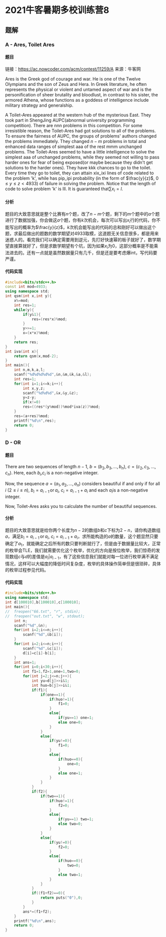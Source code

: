 # 2021牛客暑期多校训练营8

## 题解

### A - Ares, Toilet Ares

#### 题目

链接：https://ac.nowcoder.com/acm/contest/11259/A
来源：牛客网

Ares is the Greek god of courage and war. He is one of the Twelve Olympians and the son of Zeus and Hera. In Greek literature, he often represents the physical or violent and untamed aspect of war and is the personification of sheer brutality and bloodlust, in contrast to his sister, the armored Athena, whose functions as a goddess of intelligence include military strategy and generalship.

 A Toilet-Ares appeared at the western hub of the mysterious East. They took part in ShengJing AUPC(abnormal university programming competition). There are nnn problems in this competition. For some irresistible reason, the Toilet-Ares had got solutions to all of the problems. To ensure the fairness of AUPC, the groups of problems' authors changed the problems immediately. They changed $n-m$ problems in total and enhanced data ranges of simplest aaa of the rest mmm unchanged problems. The Toilet-Ares seemed to have a little intelligence to solve the simplest aaa of unchanged problems, while they seemed not willing to pass harder ones for fear of being exposed(or maybe because they didn't get solutions to the harder ones). They have kkk chances to go to the toilet. Every time they go to toilet, they can attain xix_ixi​ lines of code related to the problem 'k', while has pip_ipi​ probability (in the form of $\frac{y}{z}$​, $0 \leq y \leq z < 4933$​) of failure in solving the problem. Notice that the length of code to solve problem 'k' is lll. It is guaranteed that$\sum x_i = l$.

#### 分析

题目的大致意思就是整个比赛有$n$个题，改了$n-m$个题，剩下的$m$个题中的$a$个题进行了数据加强，你会做这$a$个题，你有$k$次机会，每次可以写出$x_i$行的代码，你不能写出的概率为$\frac{y}{z}$，$k$次机会能写出的代码的总和刚好可以做出这个题，求最后做出的题数的数学期望对4933取模，这道题无关信息很多，都是用来迷惑人的。看完我们可以确定需要用到逆元，先打好快速幂的板子就好了，数学期望直接算就好了，但是求数学期望有个坑，因为如果$x_i$为0，这部分概率是不能乘法进去的。还有一点就是虽然数据量只有几千，但是还是要考虑爆int，写代码要严谨。

#### 代码实现

```c++
#include<bits/stdc++.h>
const int mod=4933;
using namespace std;
int qsm(int x,int y){
	x%=mod;
	int res=1;
	while(y){
		if(y&1){
			res=(res*x)%mod;
		}
		y>>=1;
		x=(x*x)%mod;
	} 
	return res;
}
int iva(int x){
	return qsm(x,mod-2);
}
int main(){
	int n,m,k,a,l;
	scanf("%d%d%d%d%d",&n,&m,&k,&a,&l);
	int res=1;
	for(int i=1;i<=k;i++){
		int x,y,z;
		scanf("%d%d%d",&x,&y,&z);
		y=z-y;
		if(x!=0)
		res=((res*(y%mod))%mod*iva(z))%mod;
	}
	res=(a+res)%mod;
	printf("%d\n",res);
	return 0;
}
```

### D - OR

#### 题目

There are two sequences of length $n-1$​, $b=(b_2,b_3,\ldots,b_n)$​, $c=(c_2,c_3,\ldots,c_n)$​. Here, each $b_i$​​,$c_i$​ is a non-negative integer.

 Now, the sequence $a=(a_1,a_2,\ldots,a_n)$ considers beautiful if and only if for all $i$ $(2 \leq i \leq n)$, $b_i = a_{i-1} \, \text{or} \, a_{i}$, $c_i = a_{i-1} + a_{i}$ and each $a_i$​is a non-negative integer.

 Now, Toilet-Ares asks you to calculate the number of beautiful sequences.

#### 分析

题目的大致意思就是给你两个长度为$n-2$的数组$b$和$c$下标为$2-n$，请你构造数组$a$，满足$b_i = a_{i-1} \, \text{or} \, a_{i}$, $c_i = a_{i-1} + a_{i}$​ ，求所能构造的$a$的数量，这个题显然只要确定了$a_1$​，就能确定之后所有的数只要判断就行了，但是由于数据量比较大，正常的枚举会TLE，我们就需要优化这个枚举，优化的方向是按位枚举，我们惊奇的发现数组$c$与$d$的差值是$a_i|a_{i-1}$，有了这些信息我们就能对每一位进行枚举满不满足情况，这样可以大幅度的降低时间复杂度，枚举的具体操作简单但是很琐碎，具体的枚举过程参见代码。​​​

#### 代码实现

```c++
#include<bits/stdc++.h>
using namespace std;
int d[100010],b[100010],c[100010];
int main(){
//	freopen("66.txt", "r", stdin);
//	freopen("out.txt", "w", stdout);
	int n;
	scanf("%d",&n);
	for(int i=2;i<=n;i++){
		scanf("%d",&b[i]);
	}
	for(int i=2;i<=n;i++){
		scanf("%d",&c[i]);
		d[i]=c[i]-b[i];
	}
	int ans=1;
	for(int i=0;i<30;i++){
		int f1=1,f2=1,one=1,two=0;
		for(int j=2;j<=n;j++){
			int yu=d[j]>>i&1;
			int huo=b[j]>>i&1;
			if(f1){
				if(one==1){
					if(huo!=1){
						f1=0;
					}
					else{
						if(yu==1) one=1;
						else one=0;
					}
				}
				else{
					if(yu!=0){
						f1=0;
					}
					else{
						if(huo==0){
							one=0;
						}
						else one=1;
					}
				}
			}
			if(f2){
				if(two==1){
					if(huo!=1){
						f2=0;
					}
					else{
						if(yu==1) two=1;
						else two=0;
					}
				}
				else{
					if(yu!=0){
						f2=0;
					}
					else{
						if(huo==0){
							two=0;
						}
						else two=1;
					}
				}
			}
			if((f1+f2)==0){
				return puts("0"),0;
			}
		}
		ans*=(f1+f2);
	}
	printf("%d\n",ans);
	return 0;
}
```



